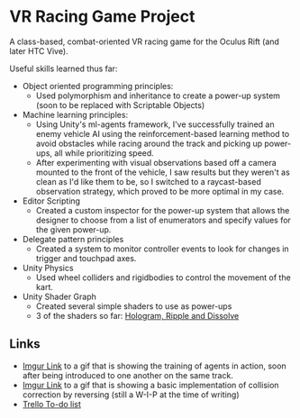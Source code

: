 # VR Racing Game Project
A class-based, combat-oriented VR racing game for the Oculus Rift (and later HTC Vive). 

Useful skills learned thus far:
- Object oriented programming principles:
  - Used polymorphism and inheritance to create a power-up system (soon to be replaced with Scriptable Objects)
- Machine learning principles:
  - Using Unity's ml-agents framework, I've successfully trained an enemy vehicle AI using the reinforcement-based learning method to avoid obstacles while racing around the track and picking up power-ups, all while prioritizing speed. 
  - After experimenting with visual observations based off a camera mounted to the front of the vehicle, I saw results but they weren't as clean as I'd like them to be, so I switched to a raycast-based observation strategy, which proved to be more optimal in my case. 
- Editor Scripting
  - Created a custom inspector for the power-up system that allows the designer to choose from a list of enumerators and specify values for the given power-up.
- Delegate pattern principles
  - Created a system to monitor controller events to look for changes in trigger and touchpad axes. 
- Unity Physics
  - Used wheel colliders and rigidbodies to control the movement of the kart.
- Unity Shader Graph
  - Created several simple shaders to use as power-ups 
  - 3 of the shaders so far: <a href="https://imgur.com/a/bhucOxS">Hologram, Ripple and Dissolve</a>


## Links
- <a href="https://imgur.com/a/UQyxCEc">Imgur Link</a> to a gif that is showing the training of agents in action, soon after being introduced to one another on the same track.
- <a href="https://imgur.com/a/D3dRbtT">Imgur Link</a> to a gif that is showing a basic implementation of collision correction by reversing (still a W-I-P at the time of writing)
- <a href="https://trello.com/b/GrUn485m/vr-racing-game">Trello To-do list</a> 
